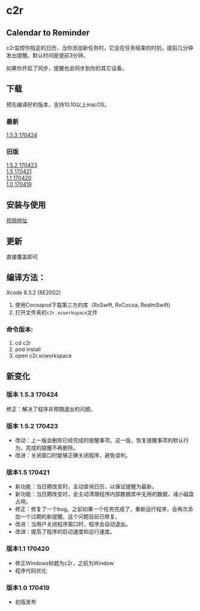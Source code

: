 # c2r 
## Calendar to Reminder

c2r监控你指定的日历，当你添加新任务时，它会在任务结束的时刻，提前几分钟发出提醒。默认时间是提前3分钟。

如果你开启了同步，提醒也会同步到你的其它设备。

## 下载
预先编译好的版本，支持10.10以上macOS。</br>

### 最新
[1.5.3 170424](https://github.com/owenzhao/c2r/raw/master/app/1.5.3%20170424/c2r%201.5.3%20170424.dmg)

### 旧版
[1.5.2 170423](https://github.com/owenzhao/c2r/raw/master/app/1.5.2%20170423/c2r%201.5.2%20170423.dmg)</br>
[1.5 170421](https://github.com/owenzhao/c2r/raw/master/app/1.5.170421/c2r%201.5.170421.dmg)</br>
[1.1 170420](https://github.com/owenzhao/c2r/raw/master/app/1.1.170420/c2r%201.1.170420.dmg)</br>
[1.0 170419](https://github.com/owenzhao/c2r/raw/master/app/1.0.170419/c2r%201.0.170419.dmg)

## 安装与使用

[视频地址](http://weibo.com/1711715275/EFghh1dlV?type=comment)

## 更新
直接覆盖即可

## 编译方法：
Xcode 8.3.2 (8E2002)

1. 使用Cocoapod下载第三方的库（RxSwift, RxCocoa, RealmSwift)
2. 打开文件夹的`c2r.xcworkspace`文件

### 命令版本:

1. cd c2r
2. pod install
3. open c2r.xcworkspace

## 新变化
### 版本 1.5.3 170424
修正：解决了程序非预期退出的问题。

### 版本 1.5.2 170423
* 改动：上一版会删除已经完成的提醒事项。这一版，恢复提醒事项的默认行为，完成的提醒不再删除。
* 改进：关闭窗口时能够正确关闭程序，避免误判。

### 版本1.5 170421
* 新功能：当日期改变时，主动查询日历，以保证提醒为最新。
* 新功能：当日期改变时，会主动清理程序内部数据库中无用的数据，减小磁盘占用。
* 修正：修复了一个bug。之前如果一个任务完成了，重新运行程序，会再次添加一个过期的新提醒。这个问题目前已修复。
* 改进：当用户关闭程序窗口时，程序会自动退出。
* 改进：提高了程序的启动速度和运行速度。

### 版本1.1 170420
* 修正Windows标题为c2r，之前为Window
* 程序代码优化

### 版本1.0 170419
* 初版发布
